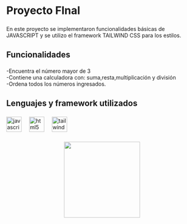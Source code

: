 <h1 align="left">Proyecto FInal</h1>

###

<p align="left">En este proyecto se implementaron funcionalidades básicas de JAVASCRIPT y se utilizo el framework TAILWIND CSS para los estilos.</p>

###

<h2 align="left">Funcionalidades</h2>

###

<p align="left">-Encuentra el número mayor de 3<br>-Contiene una calculadora con: suma,resta,multiplicación y división<br>-Ordena todos los números ingresados.</p>

###

<h2 align="left">Lenguajes y framework utilizados</h2>

###

<div align="left">
  <img src="https://cdn.jsdelivr.net/gh/devicons/devicon/icons/javascript/javascript-original.svg" height="40" alt="javascript logo"  />
  <img width="12" />
  <img src="https://cdn.jsdelivr.net/gh/devicons/devicon/icons/html5/html5-original.svg" height="40" alt="html5 logo"  />
  <img width="12" />
  <img src="https://skillicons.dev/icons?i=tailwind" height="40" alt="tailwindcss logo"  />
</div>

###

<div align="center">
  <img height="200" src="https://i.ibb.co/W0VZLW2/Screenshot-2024-05-01-09-14-34.png"  />
</div>

###
